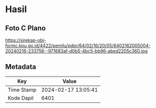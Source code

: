 # Hasil

## Foto C Plano

https://sirekap-obj-formc.kpu.go.id/4422/pemilu/pdpr/64/02/16/20/05/6402162005004-20240216-233756--971683af-d0b5-4bc5-bb96-abed2205c360.jpg


## Metadata

| Key        | Value               |
| ---------- | ------------------- |
| Time Stamp | 2024-02-17 13:05:41 |
| Kode Dapil | 6401                |



